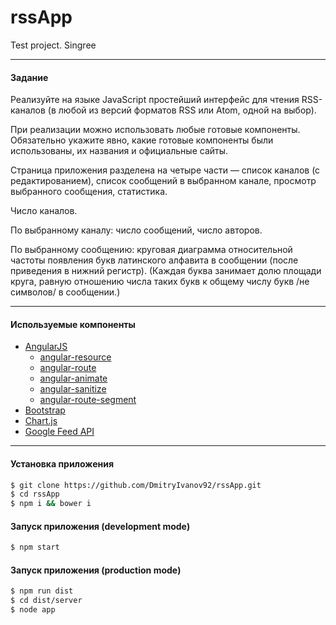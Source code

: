 # rssApp
Test project. Singree  

- - -

#### Задание

Реализуйте на языке JavaScript простейший интерфейс для чтения RSS-каналов (в любой из версий форматов RSS или Atom, одной на выбор).

При реализации можно использовать любые готовые компоненты. Обязательно укажите явно, какие готовые компоненты были использованы, их названия и официальные сайты.

Страница приложения разделена на четыре части — список каналов (с редактированием), список сообщений в выбранном канале, просмотр выбранного сообщения, статистика.

Число каналов.

По выбранному каналу: число сообщений, число авторов.

По выбранному сообщению: круговая диаграмма относительной частоты появления букв латинского алфавита в сообщении (после приведения в нижний регистр). (Каждая буква занимает долю площади круга, равную отношению числа таких букв к общему числу букв /не символов/ в сообщении.)

- - -

#### Используемые компоненты
* [AngularJS]
    * [angular-resource]
    * [angular-route]
    * [angular-animate]
    * [angular-sanitize]
    * [angular-route-segment]
* [Bootstrap]
* [Chart.js]
* [Google Feed API]    
    
- - -
    
#### Установка приложения

```sh
$ git clone https://github.com/DmitryIvanov92/rssApp.git
$ cd rssApp
$ npm i && bower i
```
#### Запуск приложения (development mode)

```sh
$ npm start
```

#### Запуск приложения (production mode)

```sh
$ npm run dist
$ cd dist/server
$ node app
```

[AngularJS]: <http://angularjs.org>
[angular-resource]: <https://github.com/components/angular-resource>
[angular-route]: <https://github.com/angular/bower-angular-route>
[angular-animate]: <https://github.com/angular/bower-angular-animate>
[angular-sanitize]: <https://github.com/angular/bower-angular-sanitize>
[angular-route-segment]: <http://angular-route-segment.com/>
[Bootstrap]: <http://getbootstrap.com/>
[Chart.js]: <http://www.chartjs.org/>
[Google Feed API]: <https://developers.google.com/feed/v1/reference#resultJson>

[git-repo]: <https://github.com/DmitryIvanov92/rssApp.git>
